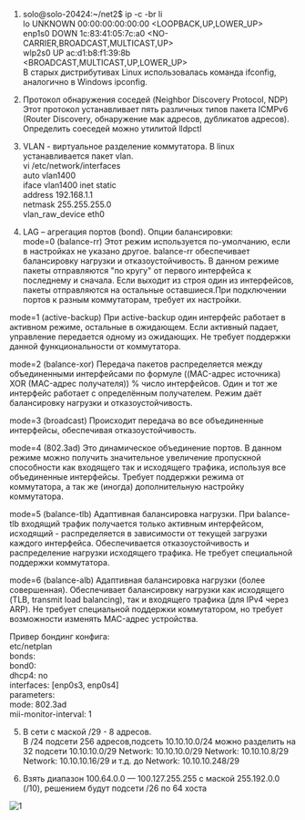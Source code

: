 1. solo@solo-20424:~/net2$ ip -c -br li  
   lo               UNKNOWN        00:00:00:00:00:00 <LOOPBACK,UP,LOWER_UP>   
   enp1s0           DOWN           1c:83:41:05:7c:a0 <NO-CARRIER,BROADCAST,MULTICAST,UP>   
   wlp2s0           UP             ac:d1:b8:f1:39:8b <BROADCAST,MULTICAST,UP,LOWER_UP>  
В старых дистрибутивах Linux использовалась команда ifconfig, аналогично в Windows ipconfig.  

2. Протокол обнаружения соседей (Neighbor Discovery Protocol, NDP) Этот протокол устанавливает пять различных типов пакета ICMPv6 (Router Discovery, обнаружение мак адресов, дубликатов адресов). Определить соеседей можно утилитой lldpctl   
   

3. VLAN - виртуальное разделение коммутатора. В linux устанавливается пакет vlan.  
   vi /etc/network/interfaces  
   auto vlan1400  
   iface vlan1400 inet static  
      address 192.168.1.1  
      netmask 255.255.255.0  
      vlan_raw_device eth0  
      
4. LAG – агрегация портов (bond).  Опции балансировки:  
   mode=0 (balance-rr)
Этот режим используется по-умолчанию, если в настройках не указано другое. balance-rr обеспечивает балансировку нагрузки и отказоустойчивость. В данном режиме пакеты отправляются "по кругу" от первого интерфейса к последнему и сначала. Если выходит из строя один из интерфейсов, пакеты отправляются на остальные оставшиеся.При подключении портов к разным коммутаторам, требует их настройки.

mode=1 (active-backup)
При active-backup один интерфейс работает в активном режиме, остальные в ожидающем. Если активный падает, управление передается одному из ожидающих. Не требует поддержки данной функциональности от коммутатора.

mode=2 (balance-xor)
Передача пакетов распределяется между объединенными интерфейсами по формуле ((MAC-адрес источника) XOR (MAC-адрес получателя)) % число интерфейсов. Один и тот же интерфейс работает с определённым получателем. Режим даёт балансировку нагрузки и отказоустойчивость.

mode=3 (broadcast)
Происходит передача во все объединенные интерфейсы, обеспечивая отказоустойчивость.

mode=4 (802.3ad)
Это динамическое объединение портов. В данном режиме можно получить значительное увеличение пропускной способности как входящего так и исходящего трафика, используя все объединенные интерфейсы. Требует поддержки режима от коммутатора, а так же (иногда) дополнительную настройку коммутатора.

mode=5 (balance-tlb)
Адаптивная балансировка нагрузки. При balance-tlb входящий трафик получается только активным интерфейсом, исходящий - распределяется в зависимости от текущей загрузки каждого интерфейса. Обеспечивается отказоустойчивость и распределение нагрузки исходящего трафика. Не требует специальной поддержки коммутатора.

mode=6 (balance-alb)
Адаптивная балансировка нагрузки (более совершенная). Обеспечивает балансировку нагрузки как исходящего (TLB, transmit load balancing), так и входящего трафика (для IPv4 через ARP). Не требует специальной поддержки коммутатором, но требует возможности изменять MAC-адрес устройства.

  Привер бондинг конфига:  
   etc/netplan    
       bonds:  
         bond0:  
            dhcp4: no  
            interfaces: [enp0s3, enp0s4]  
            parameters:   
               mode: 802.3ad  
               mii-monitor-interval: 1  
    
 5. В сети с маской /29 - 8 адресов.  
    В /24 подсети 256 адресов,подсеть 10.10.10.0/24 можно разделить на 32 подсети 10.10.10.0/29 Network: 10.10.10.0/29 Network: 10.10.10.8/29
    Network: 10.10.10.16/29 и т.д. до Network: 10.10.10.248/29  
    
 6. Взять диапазон 100.64.0.0 — 100.127.255.255 с маской 255.192.0.0 (/10), решением будут подсети /26 по 64 хоста  
    
![1](https://user-images.githubusercontent.com/26553608/153428684-a4f82e7b-fe15-4454-b513-5219522508b4.jpg)
